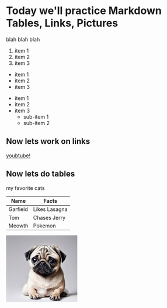 # Today we'll practice Markdown Tables, Links, Pictures

blah blah blah

1. item 1
2. item 2
3. item 3

- item 1
- item 2
- item 3

* item 1
* item 2
* item 3
    * sub-item 1
    * sub-item 2

## Now lets work on links

[youbtube!](youtube.com)

## Now lets do tables

my favorite cats

| Name     |    Facts      |
| ---      |    ---        |
| Garfield | Likes Lasagna |
| Tom      | Chases Jerry  |
| Meowth   | Pokemon       |

![this is a picture of a pug](download.jpg)
